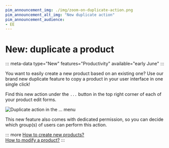 ```yaml
---
pim_announcement_img: ./img/zoom-on-duplicate-action.png
pim_announcement_alt_img: "New duplicate action"
pim_announcement_audience:
- EE
---
```


# New: duplicate a product
::: meta-data type="New" features="Productivity" available="early June"
:::

You want to easily create a new product based on an existing one? Use our brand new duplicate feature to copy a product in your user interface in one single click!

Find this new action under the `...` button in the top right corner of each of your product edit forms.

![Duplicate action in the `...` menu](../img/duplicate-action.png)

This new feature also comes with dedicated permission, so you can decide which group(s) of users can perform this action.

::: more
[How to create new products?](../articles/create-a-product.html#mainContent)  
[How to modify a product?](../articles/work-on-a-product.html#edit-a-product)
:::
